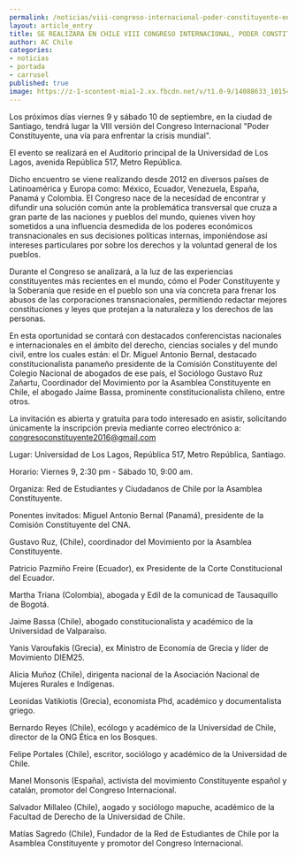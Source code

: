 ```yaml
---
permalink: /noticias/viii-congreso-internacional-poder-constituyente-en-chile.html
layout: article_entry
title: SE REALIZARA EN CHILE VIII CONGRESO INTERNACIONAL, PODER CONSTITUYENTE UNA VÍA PARA ENFRENTAR LA CRISIS MUNDIAL
author: AC Chile
categories: 
- noticias
- portada
- carrusel
published: true
image: https://z-1-scontent-mia1-2.xx.fbcdn.net/v/t1.0-9/14088633_10154322598436397_4937967983347969661_n.jpg?oh=05727a9762e79451d3c792a32ba3f9b6&oe=588377ED
---
```


Los próximos días viernes 9 y sábado 10 de septiembre, en la ciudad de Santiago, tendrá lugar la VIII versión del Congreso Internacional "Poder Constituyente, una vía para enfrentar la crisis mundial". 

El evento se realizará en el Auditorio principal de la Universidad de Los Lagos, avenida República 517, Metro República. 

Dicho encuentro se viene realizando desde 2012 en diversos países de Latinoamérica y Europa como: México, Ecuador, Venezuela, España, Panamá y Colombia. El Congreso nace de la necesidad de encontrar y difundir una solución común ante la problemática transversal que cruza a gran parte de las naciones y pueblos del mundo, quienes viven hoy sometidos a una influencia desmedida de los poderes económicos transnacionales en sus decisiones políticas internas, imponiéndose así intereses particulares por sobre los derechos y la voluntad general de los pueblos. 

Durante el Congreso se analizará, a la luz de las experiencias constituyentes más recientes en el mundo, cómo el Poder Constituyente y la Soberanía que reside en el pueblo son una vía concreta para frenar los abusos de las corporaciones transnacionales, permitiendo redactar mejores constituciones y leyes que protejan a la naturaleza y los derechos de las personas. 

En esta oportunidad se contará con destacados conferencistas nacionales e internacionales en el ámbito del derecho, ciencias sociales y del mundo civil, entre los cuales están: el Dr. Miguel Antonio Bernal, destacado constitucionalista panameño presidente de la Comisión Constituyente del Colegio Nacional de abogados de ese país, el Sociólogo Gustavo Ruz Zañartu, Coordinador del Movimiento por la Asamblea Constituyente en Chile, el abogado Jaime Bassa, prominente constitucionalista chileno, entre otros.

La invitación es abierta y gratuita para todo interesado en asistir, solicitando únicamente la inscripción previa mediante correo electrónico a: congresoconstituyente2016@gmail.com

Lugar: Universidad de Los Lagos, República 517, Metro República, Santiago.

Horario: Viernes 9, 2:30 pm - Sábado 10, 9:00 am.

Organiza: Red de Estudiantes y Ciudadanos de Chile por la Asamblea Constituyente.

Ponentes invitados:
Miguel Antonio Bernal (Panamá), presidente de la Comisión Constituyente del CNA.

Gustavo Ruz, (Chile), coordinador del Movimiento por la Asamblea Constituyente.

Patricio Pazmiño Freire (Ecuador), ex Presidente de la Corte Constitucional del Ecuador.

Martha Triana (Colombia), abogada y Edil de la comunicad de Tausaquillo de Bogotá.

Jaime Bassa (Chile), abogado constitucionalista y académico de la Universidad de Valparaíso.

Yanis Varoufakis (Grecia), ex Ministro de Economía de Grecia y líder de Movimiento DIEM25.

Alicia Muñoz (Chile), dirigenta nacional de la Asociación Nacional de Mujeres Rurales e Indígenas.

Leonidas Vatikiotis (Grecia), economista Phd, académico y documentalista griego.

Bernardo Reyes (Chile), ecólogo y académico de la Universidad de Chile, director de la ONG Ética en los Bosques.

Felipe Portales (Chile), escritor, sociólogo y académico de la Universidad de Chile.

Manel Monsonis (España), activista del movimiento Constituyente español y catalán, promotor del Congreso Internacional.

Salvador Millaleo (Chile), aogado y sociólogo mapuche, académico de la Facultad de Derecho de la Universidad de Chile.

Matías Sagredo (Chile), Fundador de la Red de Estudiantes de Chile por la Asamblea Constituyente y promotor del Congreso Internacional.
